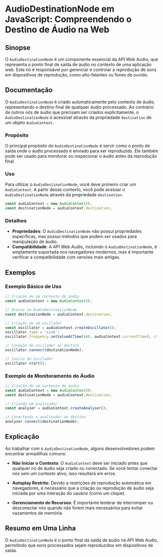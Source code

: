 <!--
Meta Description: # AudioDestinationNode em JavaScript: Compreendendo o Destino de Áudio na Web ## Sinopse O `AudioDestinationNode` é um componente essencial da API Web...
Meta Keywords: audiocontext, áudio, audiodestinationnode, const, contexto
-->

# AudioDestinationNode em JavaScript: Compreendendo o Destino de Áudio na Web

## Sinopse
O `AudioDestinationNode` é um componente essencial da API Web Audio, que representa o ponto final de saída de áudio no contexto de uma aplicação web. Este nó é responsável por gerenciar e controlar a reprodução de sons em dispositivos de reprodução, como alto-falantes ou fones de ouvido.

## Documentação
O `AudioDestinationNode` é criado automaticamente pelo contexto de áudio, representando o destino final de qualquer áudio processado. Ao contrário de outros nós de áudio que precisam ser criados explicitamente, o `AudioDestinationNode` é acessível através da propriedade `destination` de um objeto `AudioContext`.

### Propósito
O principal propósito do `AudioDestinationNode` é servir como o ponto de saída onde o áudio processado é enviado para ser reproduzido. Ele também pode ser usado para monitorar ou inspecionar o áudio antes da reprodução final.

### Uso
Para utilizar o `AudioDestinationNode`, você deve primeiro criar um `AudioContext`. A partir desse contexto, você pode acessar o `AudioDestinationNode` através da propriedade `destination`.

```javascript
const audioContext = new AudioContext();
const destinationNode = audioContext.destination;
```

### Detalhes
- **Propriedades**: O `AudioDestinationNode` não possui propriedades específicas, mas possui métodos que podem ser usados para manipulação de áudio.
- **Compatibilidade**: A API Web Audio, incluindo o `AudioDestinationNode`, é amplamente suportada nos navegadores modernos, mas é importante verificar a compatibilidade com versões mais antigas.

## Exemplos
### Exemplo Básico de Uso

```javascript
// Criação de um contexto de áudio
const audioContext = new AudioContext();

// Acesso ao AudioDestinationNode
const destinationNode = audioContext.destination;

// Criação de um oscilador
const oscillator = audioContext.createOscillator();
oscillator.type = 'sine';
oscillator.frequency.setValueAtTime(440, audioContext.currentTime); // 440 Hz (A4)

// Conexão do oscilador ao destino
oscillator.connect(destinationNode);

// Início do oscilador
oscillator.start();
```

### Exemplo de Monitoramento de Áudio
```javascript
// Criação de um contexto de áudio
const audioContext = new AudioContext();
const destinationNode = audioContext.destination;

// Criando um analisador
const analyser = audioContext.createAnalyser();

// Conectando o analisador ao destino
analyser.connect(destinationNode);
```

## Explicação
Ao trabalhar com o `AudioDestinationNode`, alguns desenvolvedores podem encontrar armadilhas comuns:

- **Não Iniciar o Contexto**: O `AudioContext` deve ser iniciado antes que qualquer nó de áudio seja criado ou conectado. Se você tentar conectar nós sem um contexto ativo, isso resultará em erros.
  
- **Autoplay Restrito**: Devido a restrições de reprodução automática em navegadores, é necessário que a criação ou reprodução de áudio seja iniciada por uma interação do usuário (como um clique).

- **Gerenciamento de Recursos**: É importante lembrar de interromper ou desconectar nós quando não forem mais necessários para evitar vazamentos de memória.

## Resumo em Uma Linha
O `AudioDestinationNode` é o ponto final da saída de áudio na API Web Audio, permitindo que sons processados sejam reproduzidos em dispositivos de saída.